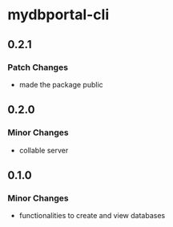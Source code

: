 # mydbportal-cli

## 0.2.1

### Patch Changes

- made the package public

## 0.2.0

### Minor Changes

- collable server

## 0.1.0

### Minor Changes

- functionalities to create and view databases
